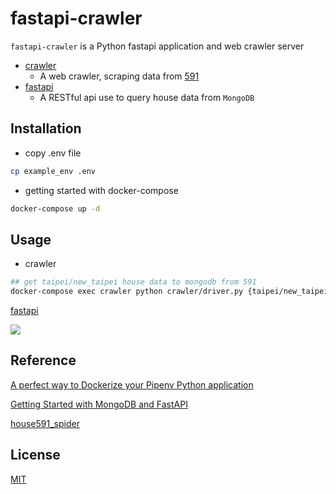 # fastapi-crawler

`fastapi-crawler` is a Python fastapi application and web crawler server

- [crawler](./crawler)
    - A web crawler, scraping data from [591](https://rent.591.com.tw/)
- [fastapi](./fastapi)
    - A RESTful api use to query house data from `MongoDB`

## Installation

- copy .env file

```bash
cp example_env .env
```

- getting started with docker-compose

```bash
docker-compose up -d
```

## Usage

- crawler

```bash
## get taipei/new_taipei house data to mongodb from 591
docker-compose exec crawler python crawler/driver.py {taipei/new_taipei}
```

[fastapi](http://0.0.0.0:8000/docs#)

![](https://i.imgur.com/eoeJZwG.png)


## Reference

[A perfect way to Dockerize your Pipenv Python application](https://sourcery.ai/blog/python-docker/)

[Getting Started with MongoDB and FastAPI](https://www.mongodb.com/developer/languages/python/python-quickstart-fastapi/)

[house591_spider](https://blog.jiatool.com/posts/house591_spider/)

## License
[MIT](https://choosealicense.com/licenses/mit/)